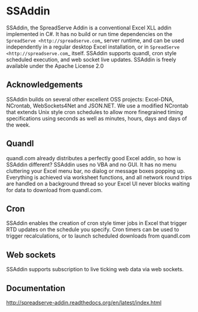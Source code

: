 # SSAddin
SSAddin, the SpreadServe Addin is a conventional Excel XLL addin implemented in C#. It has no build or run time dependencies on the `SpreadServe <http://spreadserve.com`_ server runtime, and can be used independently in a regular desktop Excel installation, or in `SpreadServe <http://spreadserve.com`_ itself. SSAddin supports quandl, cron style scheduled execution, and web socket live updates. SSAddin is freely available under the Apache License 2.0

## Acknowledgements
SSAddin builds on several other excellent OSS projects: Excel-DNA, NCrontab, WebSockets4Net and JSON.NET. We use a modified NCrontab that extends Unix style cron schedules to allow more finegrained timing specifications using seconds as well as minutes, hours, days and days of the week.

## Quandl
quandl.com already distributes a perfectly good Excel addin, so how is SSAddin different? SSAddin uses no VBA and no GUI. It has no menu cluttering your Excel menu bar, no dialog or message boxes popping up. Everything is achieved via worksheet functions, and all network round trips are handled on a background thread so your Excel UI never blocks waiting for data to download from quandl.com.

## Cron
SSAddin enables the creation of cron style timer jobs in Excel that trigger RTD updates on the schedule you specify. Cron timers can be used to trigger recalculations, or to launch scheduled downloads from quandl.com

## Web sockets
SSAddin supports subscription to live ticking web data via web sockets.

## Documentation
http://spreadserve-addin.readthedocs.org/en/latest/index.html